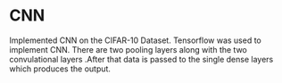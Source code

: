 # CNN
Implemented CNN on the CIFAR-10 Dataset. Tensorflow was used to implement CNN. There are two pooling layers along with the two convulational layers .After that data is passed to the single dense layers which produces the output.
